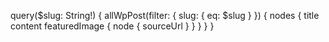 query($slug: String!) {
    allWpPost(filter: { slug: { eq: $slug } }) {
        nodes {
            title
            content
            featuredImage {
                node {
                    sourceUrl
                }
            }
        }
    }
}